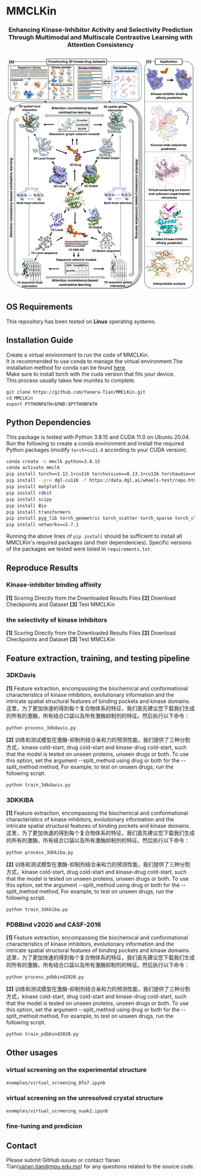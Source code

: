 # MMCLKin
<div id="top" align="center">
 <h3>Enhancing Kinase-Inhibitor Activity and Selectivity Prediction Through Multimodal and Multiscale Contrastive Learning with Attention Consistency<h3>
 </div>

![MMCLKin](https://github.com/Yanara-Tian/MMCLKin/blob/main/Framework%20of%20MMCLKin.png)

## OS Requirements
This repository has been tested on **Linux**  operating systems.

## Installation Guide
Create a virtual environment to run the code of MMCLKin.<br>
It is recommended to use conda to manage the virtual environment.The installation method for conda can be found [here](https://conda.io/projects/conda/en/stable/user-guide/install/linux.html#installing-on-linux).<br>
Make sure to install torch with the cuda version that fits your device.<br>
This process usually takes few munites to complete.<br>
```
git clone https://github.com/Yanara-Tian/MMCLKin.git
cd MMCLKin
export PYTHONPATH=$PWD:$PYTHONPATH
```
## Python Dependencies
This package is tested with Python 3.8.15 and CUDA 11.0 on Ubuntu 20.04. Run the following to create a conda environment and install the required Python packages (modify `torch+cu11.6` according to your CUDA version). 
```bash
conda create -n mmclk python=3.8.15
conda activate mmclk
pip install torch==1.12.1+cu116 torchvision==0.13.1+cu116 torchaudio==0.12.1 --extra-index-url https://download.pytorch.org/whl/cu116
pip install --pre dgl-cu116 -f https://data.dgl.ai/wheels-test/repo.html
pip install matplotlib
pip install rdkit
pip install scipy
pip install Bio
pip install transformers
pip install pyg_lib torch_geometric torch_scatter torch_sparse torch_cluster torch_spline_conv -f https://data.pyg.org/whl/torch-1.12.0+cu116.html
pip install networkx==2.7.1
```
Running the above lines of `pip install` should be sufficient to install all  MMCLKin's required packages (and their dependencies). Specific versions of the packages we tested were listed in `requirements.txt`.

## Reproduce Results
### Kinase-inhibitor binding affinity 
**[1]** Scoring Directly from the Downloaded Results Files
**[2]** Download Checkpoints and Dataset
**[3]** Test MMCLKin

### the selectivity of kinase inhibitors
**[1]** Scoring Directly from the Downloaded Results Files
**[2]** Download Checkpoints and Dataset
**[3]** Test MMCLKin

## Feature extraction, training, and testing pipeline

### 3DKDavis 
**[1]** Feature extraction, encompassing the biochemical and conformational characteristics of kinase inhibitors, evolutionary information and the intricate spatial structural features of binding pockets and kinase domains.这里，为了更加快速的得到每个复合物体系的特征，我们首先建议您下载我们生成的所有的激酶，所有结合口袋以及所有激酶抑制剂的特征。然后执行以下命令：
```
python process_3dkdavis.py
```
**[2]** 训练和测试模型在激酶-抑制剂结合亲和力的预测性能，我们提供了三种分割方式，kinase cold-start, drug cold-start and kinase-drug cold-start, such that the model is tested on unseen proteins, unseen drugs or both. To use this option, set the argument --split_method using drug or both for the --split_method method, For example, to test on unseen drugs, run the following script.
```
python train_3dkdavis.py
```
### 3DKKIBA
**[1]** Feature extraction, encompassing the biochemical and conformational characteristics of kinase inhibitors, evolutionary information and the intricate spatial structural features of binding pockets and kinase domains.这里，为了更加快速的得到每个复合物体系的特征，我们首先建议您下载我们生成的所有的激酶，所有结合口袋以及所有激酶抑制剂的特征。然后执行以下命令：
```
python process_3dkkiba.py
```
**[2]** 训练和测试模型在激酶-抑制剂结合亲和力的预测性能，我们提供了三种分割方式，kinase cold-start, drug cold-start and kinase-drug cold-start, such that the model is tested on unseen proteins, unseen drugs or both. To use this option, set the argument --split_method using drug or both for the --split_method method, For example, to test on unseen drugs, run the following script.
```
python train_3dkkiba.py
```
### PDBBind v2020 and CASF-2016
**[1]** Feature extraction, encompassing the biochemical and conformational characteristics of kinase inhibitors, evolutionary information and the intricate spatial structural features of binding pockets and kinase domains.这里，为了更加快速的得到每个复合物体系的特征，我们首先建议您下载我们生成的所有的激酶，所有结合口袋以及所有激酶抑制剂的特征。然后执行以下命令：
```
python process_pdbbind2020.py
```
**[2]** 训练和测试模型在激酶-抑制剂结合亲和力的预测性能，我们提供了三种分割方式，kinase cold-start, drug cold-start and kinase-drug cold-start, such that the model is tested on unseen proteins, unseen drugs or both. To use this option, set the argument --split_method using drug or both for the --split_method method, For example, to test on unseen drugs, run the following script.
```
python train_pdbbind2020.py
```
## Other usages
### virtual screening on the experimental structure
```
examples/virtual_screening_8fo7.ipynb
```
### virtual screening on the unresolved crystal structure
```
examples/virtual_screening_nuak2.ipynb
```
### fine-tuning and predicion


## Contact
Please submit GitHub issues or contact Yanan Tian(yanan.tian@mpu.edu.mo) for any questions related to the source code.
